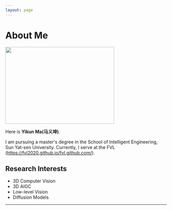 ```yaml
---
layout: page
---
```


# About Me

<img src="https://github.com/Mr-Ma-yikun/Mr-Ma-yikun.github.io/yikun.jpg" class="floatpic" width="340" height="240">

Here is **Yikun Ma(马义坤)**.

  I am pursuing a master's degree in the School of Intelligent Engineering, Sun Yat-sen University. Currently, I serve at the FVL (https://fvl2020.github.io/fvl.github.com/).


## Research Interests

- 3D Computer Vision
- 3D AIGC
- Low-level Vision
- Diffusion Models

---


